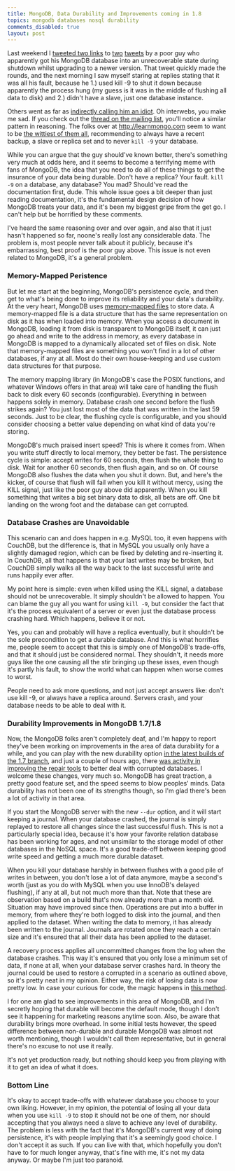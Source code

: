 ```yaml
---
title: MongoDB, Data Durability and Improvements coming in 1.8
topics: mongodb databases nosql durability
comments_disabled: true
layout: post
---
```

Last weekend I [tweeted two links](http://twitter.com/#!/roidrage/status/23779182852968449) to
[two](http://twitter.com/#!/mikemaccana/status/23397112360206337)
[tweets](http://twitter.com/#!/mikemaccana/status/23703196522254337) by a poor guy who apparently got his MongoDB
database into an unrecoverable state during shutdown whilst upgrading to a newer version. That tweet quickly made the
rounds, and the next morning I saw myself staring at replies stating that it was all his fault, because he 1.) used kill
-9 to shut it down because apparently the process hung (my guess is it was in the middle of flushing all data to disk)
and 2.) didn't have a slave, just one database instance.

Others went as far as [indirectly calling him an
idiot](http://twitter.com/#!/MacYET/status/24029811332612096). Oh interwebs, you make me sad. If you check out the
[thread on the mailing list](http://groups.google.com/group/mongodb-user/t/d0111a47984cb688), you'll notice a similar
pattern in reasoning. The folks over at <http://learnmongo.com> seem to want to be [the wittiest of them
all](http://twitter.com/#!/LearnMongo/status/23917393143140352), recommending to always have a recent backup, a slave or
replica set and to never `kill -9` your database.

While you can argue that the guy should've known better, there's something very much at odds here, and it seems to
become a terrifying meme with fans of MongoDB, the idea that you need to do all of these things to get the insurance of
your data being durable. Don't have a replica? Your fault. `kill -9` on a database, any database? You mad? Should've
read the documentation first, dude. This whole issue goes a bit deeper than just reading documentation, it's the
fundamental design decision of how MongoDB treats your data, and it's been my biggest gripe from the get go. I can't
help but be horrified by these comments.

I've heard the same reasoning over and over again, and also that it just hasn't happened so far, noone's really lost any
considerable data. The problem is, most people never talk about it publicly, because it's embarrassing, best proof is
the poor guy above. This issue is not even related to MongoDB, it's a general problem.

### Memory-Mapped Peristence

But let me start at the beginning, MongoDB's persistence cycle, and then get to what's being done to improve its
reliability and your data's durability. At the very heart, MongoDB uses [memory-mapped
files](http://en.wikipedia.org/wiki/Memory-mapped_file) to store data. A memory-mapped file is a data structure that has
the same representation on disk as it has when loaded into memory. When you access a document in MongoDB, loading it
from disk is transparent to MongoDB itself, it can just go ahead and write to the address in memory, as every database
in MongoDB is mapped to a dynamically allocated set of files on disk. Note that memory-mapped files are something you
won't find in a lot of other databases, if any at all. Most do their own house-keeping and use custom data structures
for that purpose.

The memory mapping library (in MongoDB's case the POSIX functions, and whatever Windows offers in that area) will take
care of handling the flush back to disk every 60 seconds (configurable). Everything in between happens solely in memory.
Database crash one second before the flush strikes again? You just lost most of the data that was written in the last 59
seconds. Just to be clear, the flushing cycle is configurable, and you should consider choosing a better value depending
on what kind of data you're storing.

MongoDB's much praised insert speed? This is where it comes from. When you write stuff directly to local memory, they
better be fast. The persistence cycle is simple: accept writes for 60 seconds, then flush the whole thing to disk. Wait
for another 60 seconds, then flush again, and so on. Of course MongoDB also flushes the data when you shut it down. But,
and here's the kicker, of course that flush will fail when you kill it without mercy, using the KILL signal, just like
the poor guy above did apparently. When you kill something that writes a big set binary data to disk, all bets are off.
One bit landing on the wrong foot and the database can get corrupted.

### Database Crashes are Unavoidable

This scenario can and does happen in e.g. MySQL too, it even happens with CouchDB, but the difference is, that in MySQL
you usually only have a slightly damaged region, which can be fixed by deleting and re-inserting it. In CouchDB, all
that happens is that your last writes may be broken, but CouchDB simply walks all the way back to the last successful
write and runs happily ever after.

My point here is simple: even when killed using the KILL signal, a database should not be unrecoverable. It simply
shouldn't be allowed to happen. You can blame the guy all you want for using `kill -9`, but consider the fact that it's
the process equivalent of a server or even just the database process crashing hard. Which happens, believe it or not.

Yes, you can and probably will have a replica eventually, but it shouldn't be the sole precondition to get a durable
database. And this is what horrifies me, people seem to accept that this is simply one of MongoDB's trade-offs, and that
it should just be considered normal. They shouldn't, it needs more guys like the one causing all the stir bringing up
these isses, even though it's partly his fault, to show the world what can happen when worse comes to worst.

People need to ask more questions, and not just accept answers like: don't use kill -9, or always have a replica around.
Servers crash, and your database needs to be able to deal with it.

### Durability Improvements in MongoDB 1.7/1.8

Now, the MongoDB folks aren't completely deaf, and I'm happy to report they've been working on improvements in the area
of data durability for a while, and you can play with the new durability option [in the latest builds of the 1.7
branch](http://www.mongodb.org/downloads), and just a couple of hours ago, there [was activity in improving the repair
tools](https://github.com/mongodb/mongo/commit/6485f8b9f3092bfb2d520adbd54a7809a047cc22) to better deal with corrupted
databases. I welcome these changes, very much so. MongoDB has great traction, a pretty good feature set, and the speed
seems to blow peoples' minds. Data durability has not been one of its strengths though, so I'm glad there's been a lot
of activity in that area.

If you start the MongoDB server with the new `--dur` option, and it will start keeping a journal. When your database
crashed, the journal is simply replayed to restore all changes since the last successful flush. This is not a
particularly special idea, because it's how your favorite relation database has been working for ages, and not unsimilar
to the storage model of other databases in the NoSQL space. It's a good trade-off between keeping good write speed and
getting a much more durable dataset.

When you kill your database harshly in between flushes with a good pile of writes in between, you don't lose a lot of
data anymore, maybe a second's worth (just as you do with MySQL when you use InnoDB's delayed flushing), if any at all,
but not much more than that. Note that these are observation based on a build that's now already more than a month old.
Situation may have improved since then. Operations are put into a buffer in memory, from where they're both logged to
disk into the journal, and then applied to the dataset. When writing the data to memory, it has already been written to
the journal. Journals are rotated once they reach a certain size and it's ensured that all their data has been applied
to the dataset.

A recovery process applies all uncommitted changes from the log when the database crashes. This way it's ensured that
you only lose a minimum set of data, if none at all, when your database server crashes hard. In theory the journal could
be used to restore a corrupted in a scenario as outlined above, so it's pretty neat in my opinion. Either way, the risk
of losing data is now pretty low. In case your curious for code, the magic happens in [this
method](https://github.com/mongodb/mongo/blob/master/db/dur.cpp#L419-461).

I for one am glad to see improvements in this area of MongoDB, and I'm secretly hoping that durable will become the
default mode, though I don't see it happening for marketing reasons anytime soon. Also, be aware that durability brings
more overhead. In some initial tests however, the speed difference between non-durable and durable MongoDB was almost
not worth mentioning, though I wouldn't call them representative, but in general there's no excuse to not use it really.

It's not yet production ready, but nothing should keep you from playing with it to get an idea of what it does.

### Bottom Line

It's okay to accept trade-offs with whatever database you choose to your own liking. However, in my opinion, the
potential of losing all your data when you use `kill -9` to stop it should not be one of them, nor should accepting
that you always need a slave to achieve any level of durability. The problem is less with the fact that it's MongoDB's
current way of doing persistence, it's with people implying that it's a seemingly good choice. I don't accept it as
such. If you can live with that, which hopefully you don't have to for much longer anyway, that's fine with me, it's not
my data anyway. Or maybe I'm just too paranoid.
